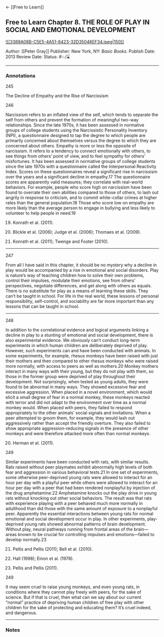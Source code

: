 <- [[Free to Learn]]
## Free to Learn Chapter 8. THE ROLE OF PLAY IN SOCIAL AND EMOTIONAL DEVELOPMENT

[ ![[3389A08B-C5E5-4A51-8423-32D35046EF34.jpeg|150]] ](https://www.amazon.com/gp/aw/d/B00B3M3KZG/ref=tmm_kin_swatch_0?ie=UTF8&qid=1673049887&sr=8-1)

Author: [[Peter Gray]]
Publisher: New York, NY: _Basic Books_.
Publish Date: 2013
Review Date:
Status: #💥/⌛️ 

___

### Annotations

245

The Decline of Empathy and the Rise of Narcissism

246

Narcissism refers to an inflated view of the self, which tends to separate the self from others and prevent the formation of meaningful two-way relationships. Since the late 1970s, it has been assessed in normative groups of college students using the Narcissistic Personality Inventory (NPI), a questionnaire designed to tap the degree to which people are primarily concerned about themselves versus the degree to which they are concerned about others. Empathy is more or less the opposite of narcissism. It refers to a tendency to connect emotionally with others, to see things from others’ point of view, and to feel sympathy for others’ misfortunes. It has been assessed in normative groups of college students since the late 1970s with a questionnaire called the Interpersonal Reactivity Index. Scores on these questionnaires reveal a significant rise in narcissism over the years and a significant decline in empathy.17 The questionnaire scores are apparently valid measures; they correlate with real-world behaviors. For example, people who score high on narcissism have been found to overrate their own abilities compared to those of others, to lash out angrily in response to criticism, and to commit white-collar crimes at higher rates than the general population.18 Those who score low on empathy are more likely than the average person to engage in bullying and less likely to volunteer to help people in need.19

19. Konrath et al. (2011).

18. Blickle et al. (2006); Judge et al. (2006); Thomaes et al. (2009).

17. Konrath et al. (2011); Twenge and Foster (2010).

---

247

From all I have said in this chapter, it should be no mystery why a decline in play would be accompanied by a rise in emotional and social disorders. Play is nature’s way of teaching children how to solve their own problems, control their impulses, modulate their emotions, see from others’ perspectives, negotiate differences, and get along with others as equals. There is no substitute for play as a means of learning these skills. They can’t be taught in school. For life in the real world, these lessons of personal responsibility, self-control, and sociability are far more important than any lessons that can be taught in school.

---

248

In addition to the correlational evidence and logical arguments linking a decline in play to a stunting of emotional and social development, there is also experimental evidence. We obviously can’t conduct long-term experiments in which human children are deliberately deprived of play. However, such experiments can and have been conducted with animals. In some experiments, for example, rhesus monkeys have been raised with just their mothers and then compared to other rhesus monkeys who were raised more normally, with access to peers as well as mothers.20 Monkey mothers interact in many ways with their young, but they do not play with them, so those in the former group were deprived of play throughout their development. Not surprisingly, when tested as young adults, they were found to be abnormal in many ways. They showed excessive fear and excessive aggression. When placed in a novel environment, which would elicit a small degree of fear in a normal monkey, these monkeys reacted with terror and did not adapt to the environment over time as a normal monkey would. When placed with peers, they failed to respond appropriately to the other animals’ social signals and invitations. When a peer attempted to groom them, for example, they would lash out aggressively rather than accept the friendly overture. They also failed to show appropriate aggression-reducing signals in the presence of other monkeys and were therefore attacked more often than normal monkeys.

20. Herman et al. (2011).

249

Similar experiments have been conducted with rats, with similar results. Rats raised without peer playmates exhibit abnormally high levels of both fear and aggression in various behavioral tests.21 In one set of experiments, some otherwise peer-deprived young rats were allowed to interact for an hour per day with a playful peer while others were allowed to interact for an hour per day with a peer that had been rendered nonplayful by injection of the drug amphetamine.22 Amphetamine knocks out the play drive in young rats without knocking out other social behaviors. The result was that rats with experience playing with a peer behaved much more normally in adulthood than did those with the same amount of exposure to a nonplayful peer. Apparently the essential interactions between young rats for normal emotional and social development occur in play. In other experiments, play-deprived young rats showed abnormal patterns of brain development. Without play, neural pathways running from frontal areas of the brain—areas known to be crucial for controlling impulses and emotions—failed to develop normally.23

21. Pellis and Pellis (2011); Bell et al. (2010).

22. Hall (1998); Einon et al. (1978).

23. Pellis and Pellis (2011).

249

It may seem cruel to raise young monkeys, and even young rats, in conditions where they cannot play freely with peers, for the sake of science. But if that is cruel, then what can we say about our current “normal” practice of depriving human children of free play with other children for the sake of protecting and educating them? It’s cruel indeed, and dangerous.

___

### Notes

